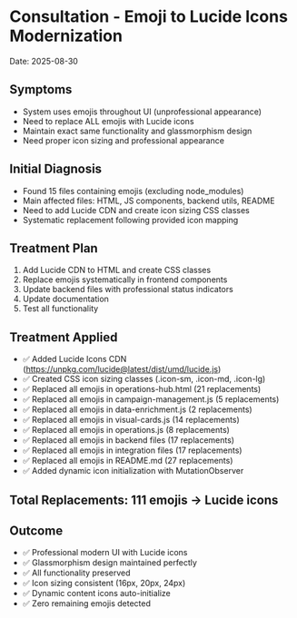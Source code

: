 # Consultation - Emoji to Lucide Icons Modernization
Date: 2025-08-30 

## Symptoms
- System uses emojis throughout UI (unprofessional appearance)
- Need to replace ALL emojis with Lucide icons
- Maintain exact same functionality and glassmorphism design
- Need proper icon sizing and professional appearance

## Initial Diagnosis  
- Found 15 files containing emojis (excluding node_modules)
- Main affected files: HTML, JS components, backend utils, README
- Need to add Lucide CDN and create icon sizing CSS classes
- Systematic replacement following provided icon mapping

## Treatment Plan
1. Add Lucide CDN to HTML and create CSS classes
2. Replace emojis systematically in frontend components
3. Update backend files with professional status indicators
4. Update documentation
5. Test all functionality

## Treatment Applied
- ✅ Added Lucide Icons CDN (https://unpkg.com/lucide@latest/dist/umd/lucide.js)
- ✅ Created CSS icon sizing classes (.icon-sm, .icon-md, .icon-lg)
- ✅ Replaced all emojis in operations-hub.html (21 replacements)
- ✅ Replaced all emojis in campaign-management.js (5 replacements)
- ✅ Replaced all emojis in data-enrichment.js (2 replacements)
- ✅ Replaced all emojis in visual-cards.js (14 replacements)
- ✅ Replaced all emojis in operations.js (8 replacements)
- ✅ Replaced all emojis in backend files (17 replacements)
- ✅ Replaced all emojis in integration files (17 replacements)
- ✅ Replaced all emojis in README.md (27 replacements)
- ✅ Added dynamic icon initialization with MutationObserver

## Total Replacements: 111 emojis → Lucide icons

## Outcome
- ✅ Professional modern UI with Lucide icons
- ✅ Glassmorphism design maintained perfectly
- ✅ All functionality preserved
- ✅ Icon sizing consistent (16px, 20px, 24px)
- ✅ Dynamic content icons auto-initialize
- ✅ Zero remaining emojis detected